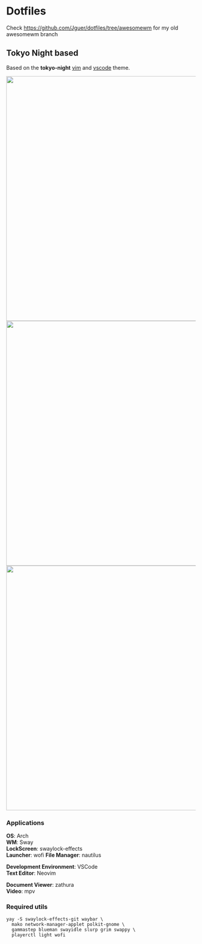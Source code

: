 # Dotfiles

Check https://github.com/Jguer/dotfiles/tree/awesomewm for my old awesomewm branch

## Tokyo Night based

Based on the **tokyo-night** [vim](https://github.com/ghifarit53/tokyonight-vim) and
[vscode](https://github.com/enkia/tokyo-night-vscode-theme) theme.


<img src="https://cdn.jsdelivr.net/gh/Jguer/jguer.github.io@master/swaydotfiles/clean.png" width="650">
<img src="https://cdn.jsdelivr.net/gh/Jguer/jguer.github.io@master/swaydotfiles/wofi.png" width="650">
<img src="https://cdn.jsdelivr.net/gh/Jguer/jguer.github.io@master/swaydotfiles/dirty.png" width="650">


### Applications

**OS**: Arch  
**WM**: Sway  
**LockScreen**: swaylock-effects  
**Launcher**: wofi
**File Manager**: nautilus

**Development Environment**: VSCode  
**Text Editor**: Neovim

**Document Viewer**: zathura  
**Video**: mpv

### Required utils

```
yay -S swaylock-effects-git waybar \
  mako network-manager-applet polkit-gnome \
  gammastep blueman swayidle slurp grim swappy \
  playerctl light wofi
```
